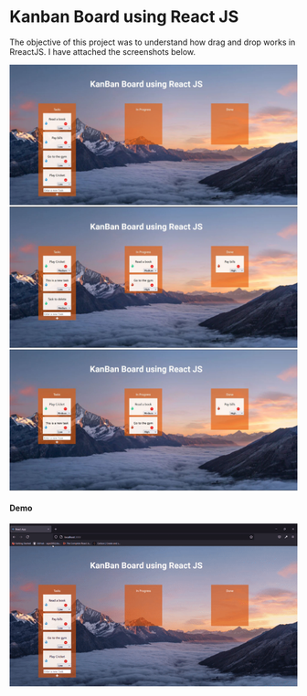 <h1> Kanban Board using React JS </h1>

The objective of this project was to understand how drag and drop works in RreactJS. I have attached the screenshots below. 



<img src="./screenshots/kanban-01.JPG">

<img src="./screenshots/kanban-02.JPG">

<img src="./screenshots/kanban-03.JPG">

<h4>Demo</H4>
<img src="./screenshots/kanban-demo.gif">
